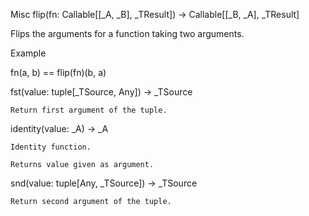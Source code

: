 Misc
flip(fn: Callable[[_A, _B], _TResult]) → Callable[[_B, _A], _TResult]

Flips the arguments for a function taking two arguments.

Example

fn(a, b) == flip(fn)(b, a)

fst(value: tuple[_TSource, Any]) → _TSource

    Return first argument of the tuple.

identity(value: _A) → _A

    Identity function.

    Returns value given as argument.

snd(value: tuple[Any, _TSource]) → _TSource

    Return second argument of the tuple.
